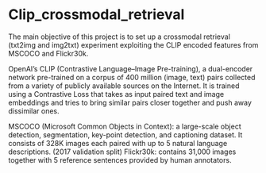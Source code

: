 # Clip_crossmodal_retrieval

The main objective of this project is to set up a crossmodal retrieval (txt2img and img2txt) experiment exploiting the CLIP encoded features from MSCOCO and Flickr30k. 

OpenAI’s CLIP (Contrastive Language–Image Pre-training), a dual-encoder network pre-trained on a corpus of 400 million (image, text) pairs collected from a variety of publicly available sources on the Internet.  It is trained using a Contrastive Loss that takes as input paired text and image embeddings and tries to bring similar pairs closer together and push away dissimilar ones.

MSCOCO (Microsoft Common Objects in Context): a large-scale object detection, segmentation, key-point detection, and captioning dataset. It consists of 328K images each paired with up to 5 natural language descriptions. (2017 validation split)
Flickr30k: contains 31,000 images together with 5 reference sentences provided by human annotators.
